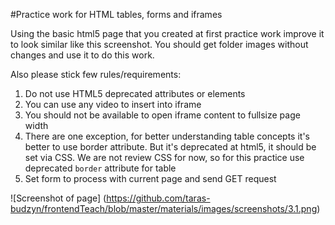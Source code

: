 #Practice work for HTML tables, forms and iframes

Using the basic html5 page that you created at first practice work improve it to look similar like this screenshot.
You should get folder images without changes and use it to do this work.

Also please stick few rules/requirements:

1. Do not use HTML5 deprecated attributes or elements
2. You can use any video to insert into iframe
3. You should not be available to open iframe content to fullsize page width
4. There are one exception, for better understanding table concepts it's better to use border attribute. But it's deprecated at html5, it should be set via CSS. We are not review CSS for now, so for this practice use deprecated ```border``` attribute for table
5. Set form to process with current page and send GET request

![Screenshot of page]
(https://github.com/taras-budzyn/frontendTeach/blob/master/materials/images/screenshots/3.1.png)
